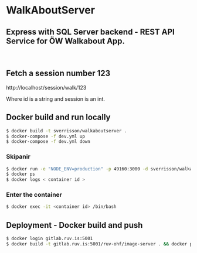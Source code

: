 # WalkAboutServer
## Express with SQL Server backend - REST API Service for ÖW Walkabout App.
<br />

## Fetch a session number 123
http://localhost/session/walk/123

Where id is a string and session is an int.

## Docker build and run locally
```bash
$ docker build -t sverrisson/walkaboutserver .
$ docker-compose -f dev.yml up
$ docker-compose -f dev.yml down
```

### Skipanir
```bash
$ docker run -e "NODE_ENV=production" -p 49160:3000 -d sverrisson/walkaboutserver
$ docker ps
$ docker logs < container id >
```

### Enter the container
```bash
$ docker exec -it <container id> /bin/bash
```

## Deployment - Docker build and push
```bash
$ docker login gitlab.ruv.is:5001
$ docker build -t gitlab.ruv.is:5001/ruv-ohf/image-server . && docker push gitlab.ruv.is:5001/ruv-ohf/image-server
```